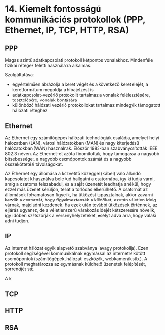 # 14. Kiemelt fontosságú kommunikációs protokollok (PPP, Ethernet, IP, TCP, HTTP, RSA)

## PPP

Magas szintű adatkapcsolati protokoll kétpontos vonalakhoz.
Mindenféle fizikai rétegek feletti használatra alkalmas.

Szolgáltatásai:

- egyértelműen ábrázolja a keret végét és a következő keret elejét, a keretformátum megoldja a hibajelzést is
- adatkapcsolat-vezérlő protokollt tartalmaz a vonalak felélesztésére, tesztelésére, vonalak bontására
- különböző hálózati vezérlő protokollokat tartalmaz mindegyik támogatott hálózati réteghez

## Ethernet

Az Ethernet egy számítógépes hálózati technológiák családja, amelyet helyi hálozatban (LAN), városi hálózatokban (MAN) és nagy kiterjedésű hálózatokban (WAN) használnak.
Először 1983-ban szabványosították IEEE 802.3 néven. Az Ethernet-et azóta finomították, hogy támogassa a nagyobb bitsebességet, a nagyobb csomópontok számát és a nagyobb összeköttetési távolságokat.

Az Ethernet egy állomása a közvetítő közeggel (kábel) való állandó kapcsolatot kihasználva bele tud hallgatni a csatornába, így ki tudja várni, amíg a csatorna felszabadul, és a saját üzenetét leadhatja anélkül, hogy ezzel más üzenet sérüljön, tehát a torlódás elkerülhető. A csatornát az állomások folyamatosan figyelik, ha ütközést tapasztalnak, akkor zavarni kezdik a csatornát, hogy figyelmeztessék a küldőket, ezután véletlen ideig várnak, majd adni kezdenek. Ha ezek után további ütközések történnek, az eljárás ugyanez, de a véletlenszerű várakozás idejét kétszeresére növelik, így időben szétszórják a versenyhelyzeteket, esélyt adva arra, hogy valaki adni tudjon.

## IP

Az internet hálózat egyik alapvető szabványa (avagy protokollja). Ezen protokoll segítségével kommunikálnak egymással az internetre kötött csomópontok (számítógépek, hálózati eszközök, webkamerák stb.). A protokoll meghatározza az egymásnak küldhető üzenetek felépítését, sorrendjét stb.

A k

## TCP

## HTTP

## RSA